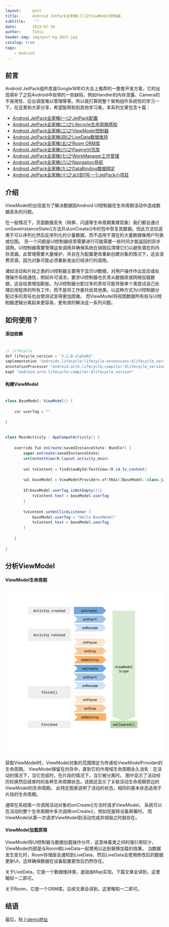```yaml
---
layout:     post
title:      Android JetPack全家桶(三)之ViewModel控制器
subtitle:    ""
date:       2019-07-10
author:     Toeii
header-img: img/post-bg-2015.jpg
catalog: true
tags:
    - Android
---
```




## 前言

Android JetPack组件库是Google18年IO大会上推荐的一整套开发方案，它的出现填补了之前Android中自带的一些缺陷，例如Handler的内存泄露、Camera的不易用性、后台调度难以管理等等。所以我打算把整个架构组件系统性的学习一下，在这里和大家分享，希望能帮助到其他学习者。本系列文章包含十篇：

- [Android JetPack全家桶(一)之JetPack配置](https://toeii.github.io/2019/07/09/Android-JetPack%E5%85%A8%E5%AE%B6%E6%A1%B6(%E4%B8%80)%E4%B9%8BJetPack%E9%85%8D%E7%BD%AE/)<br />
- [Android JetPack全家桶(二)之Lifecycle生命周期感知](https://toeii.github.io/2019/07/09/Android-JetPack%E5%85%A8%E5%AE%B6%E6%A1%B6(%E4%BA%8C)%E4%B9%8BLifecycle%E7%94%9F%E5%91%BD%E5%91%A8%E6%9C%9F%E6%84%9F%E7%9F%A5/)<br />
- [Android JetPack全家桶(三)之ViewModel控制器](https://toeii.github.io/2019/07/10/Android-JetPack%E5%85%A8%E5%AE%B6%E6%A1%B6(%E4%B8%89)%E4%B9%8BViewModel%E6%8E%A7%E5%88%B6%E5%99%A8/)<br />
- [Android JetPack全家桶(四)之LiveData数据维持](https://toeii.github.io/2019/07/12/Android-JetPack%E5%85%A8%E5%AE%B6%E6%A1%B6(%E5%9B%9B)%E4%B9%8BLiveData%E6%95%B0%E6%8D%AE%E7%BB%B4%E6%8C%81/)<br />
- [Android JetPack全家桶(五)之Room ORM库](https://toeii.github.io/2019/07/17/Android-JetPack%E5%85%A8%E5%AE%B6%E6%A1%B6(%E4%BA%94)%E4%B9%8BRoom-ORM%E5%BA%93/)<br />
- [Android JetPack全家桶(六)之Paging分页库](https://toeii.github.io/2019/07/19/Android-JetPack%E5%85%A8%E5%AE%B6%E6%A1%B6(%E5%85%AD)%E4%B9%8BPaging%E5%88%86%E9%A1%B5%E5%BA%93/)<br />
- [Android JetPack全家桶(七)之WorkManager工作管理](https://toeii.github.io/2019/08/01/Android-JetPack%E5%85%A8%E5%AE%B6%E6%A1%B6(%E4%B8%83)%E4%B9%8BWorkManager%E5%B7%A5%E4%BD%9C%E7%AE%A1%E7%90%86/)<br />
- [Android JetPack全家桶(八)之Navigation导航](https://toeii.github.io/2019/08/06/Android-JetPack%E5%85%A8%E5%AE%B6%E6%A1%B6(%E5%85%AB)%E4%B9%8BNavigation%E5%AF%BC%E8%88%AA/)<br />
- [Android JetPack全家桶(九)之DataBinding数据绑定](https://toeii.github.io/2019/08/07/Android-JetPack%E5%85%A8%E5%AE%B6%E6%A1%B6(%E4%B9%9D)%E4%B9%8BDataBinding%E6%95%B0%E6%8D%AE%E7%BB%91%E5%AE%9A/)<br />
- [Android JetPack全家桶(十)之从0到1写一个JetPack小项目](https://toeii.github.io/2019/08/07/Android-JetPack%E5%85%A8%E5%AE%B6%E6%A1%B6(%E5%8D%81)%E4%B9%8B%E4%BB%8E0%E5%88%B01%E5%86%99%E4%B8%80%E4%B8%AAJetPack%E5%B0%8F%E9%A1%B9%E7%9B%AE/)<br />



## 介绍

ViewModel的出现是为了解决数据因Android UI控制器在生命周期活动中造成数据丢失的问题。

在一般情况下，页面数据丢失（转屏、闪退等生命周期重建现象）我们都会通过onSaveInstanceState()方法并从onCreate()中的包中恢复其数据。但此方法仅适用于可以序列化然后反序列化的少量数据，而不适用于潜在的大量数据像用户列表或位图。
另一个问题是UI控制器经常需要进行可能需要一些时间才能返回的异步调用。UI控制器需要管理这些调用并确保系统在销毁后清理它们以避免潜在的内存泄漏。此管理需要大量维护，并且在为配置更改重新创建对象的情况下，这会浪费资源，因为对象可能必须重新发出已经进行的调用。

诸如活动和片段之类的UI控制器主要用于显示UI数据，对用户操作作出反应或处理操作系统通信，例如许可请求。要求UI控制器也负责从数据库或网络加载数据，这会给类增加膨胀。为UI控制器分配过多的责任可能导致单个类尝试自己处理应用程序的所有工作，而不是将工作委托给其他类。以这种方式为UI控制器分配过多的责任也会使测试变得更加困难。
而ViewModel将视图数据所有权与UI控制器逻辑分离起来更容易，更有效的解决这一系列问题。

## 如何使用？

#### 添加依赖

```java

// lifecycle
def lifecycle_version = "2.2.0-alpha02"
implementation "androidx.lifecycle:lifecycle-extensions:$lifecycle_version"
annotationProcessor "android.arch.lifecycle:compiler:$lifecycle_version"
kapt "android.arch.lifecycle:compiler:$lifecycle_version"

```

#### 构建ViewModel

```java

class BaseModel: ViewModel() {

    var userTag = ""

}

```

```java

class MainActivity : AppCompatActivity() {

    override fun onCreate(savedInstanceState: Bundle?) {
        super.onCreate(savedInstanceState)
        setContentView(R.layout.activity_main)
        
        val tvContent = findViewById<TextView>(R.id.tv_content)

        val baseModel = ViewModelProviders.of(this)[BaseModel::class.java]

        if(baseModel.userTag.isNotEmpty()){
            tvContent.text = baseModel.userTag
        }

        tvContent.setOnClickListener {
            baseModel.userTag = "Hello BaseModel"
            tvContent.text = baseModel.userTag
        }

    }

}

```

## 分析ViewModel

#### ViewModel生命周期

![图片介绍](/img/toeii/icon_android_viewmodel_lifecycle.png)

获取ViewModel时，ViewModel对象的范围限定为传递给ViewModelProvider的生命周期。
ViewModel保留在内存中，直到它的作用域生命周期永久消失：在活动的情况下，当它完成时，在片段的情况下，当它被分离时。
图中显示了活动经历轮换然后结束时的各种生命周期状态。该图还显示了关联活动生命周期旁边的ViewModel的生命周期。
此特定图表说明了活动的状态。相同的基本状态适用于片段的生命周期。

通常在系统第一次调用活动对象的onCreate()方法时请求ViewModel。
系统可以在活动的整个生命周期中多次调用onCreate()，例如在旋转设备屏幕时。
而ViewModel从第一次请求ViewModel到活动完成并销毁之时就存在。

#### ViewModel加载原理

ViewModel将UI控制器与数据加载操作分开，这意味着类之间的强引用较少，ViewModel内部是与Room和LiveData一起使用以达到替换加载的效果。
当数据发生变化时，Room存储层会通知到LiveData，然后LiveData会使用修改后的数据更新UI，这样确保数据在设备配置更改后仍然存在。

关于LiveData，它是一个数据维持类，底层由Map实现。下篇文章会讲到，这里略知一二即可。

关于Room，它是一个ORM库。后续文章会讲到，这里略知一二即可。


## 结语

最后，贴上[demo地址](https://github.com/toeii/ViewModelSimpleExample)



